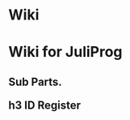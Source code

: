 # Wiki
<h1 /> Wiki for JuliProg

<h2 /> Sub Parts.

  h3 ID Register [](https://github.com/JuliProg/ID-Register)
